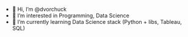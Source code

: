 - 👋 Hi, I’m @dvorchuck
- 👀 I’m interested in Programming, Data Science
- 🌱 I’m currently learning Data Science stack (Python + libs, Tableau, SQL) 

<!---
dvorchuck/dvorchuck is a ✨ special ✨ repository because its `README.md` (this file) appears on your GitHub profile.
You can click the Preview link to take a look at your changes.
--->
